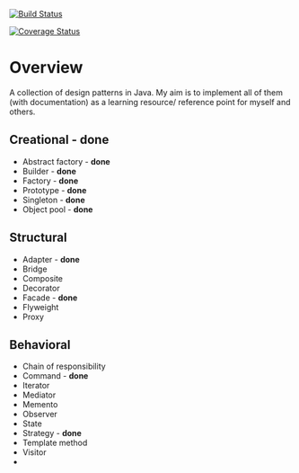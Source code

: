 [![Build Status](https://travis-ci.org/dueyfinster/DesignPatterns.png)](https://travis-ci.org/dueyfinster/DesignPatterns)

[![Coverage Status](https://coveralls.io/repos/dueyfinster/DesignPatterns/badge.png)](https://coveralls.io/r/dueyfinster/DesignPatterns)

# Overview
A collection of design patterns in Java. 
My aim is to implement all of them (with documentation) as a learning resource/ reference point for myself and others.


## Creational	- **done** 
* Abstract factory - **done**
* Builder - **done**
* Factory - **done**
* Prototype - **done** 
* Singleton - **done**
* Object pool - **done**

## Structural	
* Adapter - **done**
* Bridge 
* Composite 
* Decorator 
* Facade - **done**
* Flyweight 
* Proxy

## Behavioral	
* Chain of responsibility 
* Command - **done**
* Iterator 
* Mediator 
* Memento 
* Observer 
* State 
* Strategy - **done**
* Template method 
* Visitor
*
